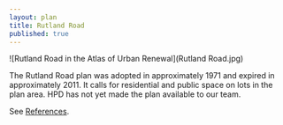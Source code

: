 ```yaml
---
layout: plan
title: Rutland Road
published: true
---
```


![Rutland Road in the Atlas of Urban Renewal](Rutland Road.jpg)

The Rutland Road plan was adopted in approximately 1971 and expired in approximately 2011. It calls for residential and public space on lots in the plan area. HPD has not yet made the plan available to our team.

See [References](http://www.urbanreviewer.org/#page=references.html).

